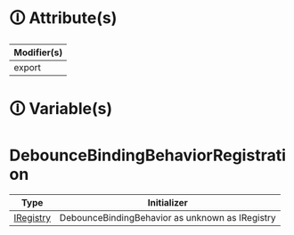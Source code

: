 # &#128712; Attribute(s)

| Modifier(s)                            |
|----------------------------------------|
| export |

# &#128712; Variable(s)

# DebounceBindingBehaviorRegistration

| Type                        | Initializer                       |
|-----------------------------|-----------------------------------|
| [IRegistry](https://hamedfathi.gitbook.io/aurelia-2-doc-api/kernel/interface/di/iregistry) | DebounceBindingBehavior as unknown as IRegistry |